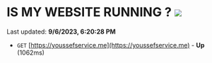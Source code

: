 # IS MY WEBSITE RUNNING ? [![](https://img.shields.io/static/v1?label=Sponsor&message=%E2%9D%A4&logo=GitHub&color=%23fe8e86)](https://github.com/sponsors/<username>)

Last updated: **9/6/2023, 6:20:28 PM**

- `GET` [https://youssefservice.me](https://youssefservice.me) - **Up** (1062ms)
